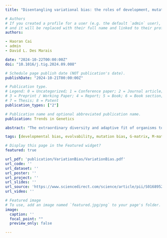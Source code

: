 ```yaml
---
title: "Disentangling variational bias: the roles of development, mutation, and selection"

# Authors
# If you created a profile for a user (e.g. the default `admin` user), write the username (folder name) here
# and it will be replaced with their full name and linked to their profile.
authors:

- Haoran Cai
- admin
- David L. Des Marais

date: "2024-10-22T00:00:00Z"
doi: "10.1016/j.tig.2024.09.008"

# Schedule page publish date (NOT publication's date).
publishDate: "2024-10-21T00:00:00Z"

# Publication type.
# Legend: 0 = Uncategorized; 1 = Conference paper; 2 = Journal article;
# 3 = Preprint / Working Paper; 4 = Report; 5 = Book; 6 = Book section;
# 7 = Thesis; 8 = Patent
publication_types: ["2"]

# Publication name and optional abbreviated publication name.
publication: Trends in Genetics

abstract: "The extraordinary diversity and adaptive fit of organisms to their environment depends fundamentally on the availability of variation. While most population genetic frameworks assume that random mutations produce isotropic phenotypic variation, the distribution of variation available to natural selection is more restricted, as the distribution of phenotypic variation is affected by a range of factors in developmental systems. Here, we revisit the concept of developmental bias – the observation that the generation of phenotypic variation is biased due to the structure, character, composition, or dynamics of the developmental system – and argue that a more rigorous investigation into the role of developmental bias in the genotype-to-phenotype map will produce fundamental insights into evolutionary processes, with potentially important consequences on the relation between micro- and macro-evolution. We discuss the hierarchical relationships between different types of variational biases, including mutation bias and developmental bias, and their roles in shaping the realized phenotypic space. Furthermore, we highlight the challenges in studying variational bias and propose potential approaches to identify developmental bias using modern tools."

tags: [developmental bias, evolvability, mutation bias, G-matrix, M-matrix, variational bias]

# Display this page in the Featured widget?
featured: true

url_pdf: 'publication/VariationBias/VariationBias.pdf'
url_code: ''
url_dataset: ''
url_poster: ''
url_project: ''
url_slides: ''
url_source: 'https://www.sciencedirect.com/science/article/pii/S0168952524002300'
url_video: ''

# Featured image
# To use, add an image named `featured.jpg/png` to your page's folder.
image:
  caption: ''
  focal_point: ""
  preview_only: false

---
```

